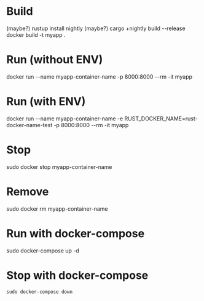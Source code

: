 # Build
(maybe?) rustup install nightly
(maybe?) cargo +nightly build --release
docker build -t myapp .

# Run (without ENV)
docker run --name myapp-container-name -p 8000:8000 --rm -it myapp

# Run (with ENV)
docker run --name myapp-container-name -e RUST_DOCKER_NAME=rust-docker-name-test -p 8000:8000 --rm -it myapp

# Stop 
sudo docker stop myapp-container-name

# Remove
sudo docker rm myapp-container-name

# Run with docker-compose
sudo docker-compose up -d

# Stop with docker-compose
`sudo docker-compose down`
